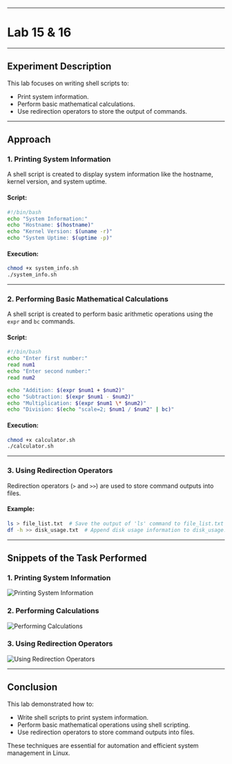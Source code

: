 
---

# Lab 15 & 16  

---  

## Experiment Description  
This lab focuses on writing shell scripts to:  
- Print system information.  
- Perform basic mathematical calculations.  
- Use redirection operators to store the output of commands.  

---  

## Approach  

### 1. Printing System Information  
A shell script is created to display system information like the hostname, kernel version, and system uptime.  

#### Script:  
```bash
#!/bin/bash  
echo "System Information:"  
echo "Hostname: $(hostname)"  
echo "Kernel Version: $(uname -r)"  
echo "System Uptime: $(uptime -p)"  
```  

#### Execution:  
```bash
chmod +x system_info.sh  
./system_info.sh  
```  

---  

### 2. Performing Basic Mathematical Calculations  
A shell script is created to perform basic arithmetic operations using the `expr` and `bc` commands.  

#### Script:  
```bash
#!/bin/bash  
echo "Enter first number:"  
read num1  
echo "Enter second number:"  
read num2  

echo "Addition: $(expr $num1 + $num2)"  
echo "Subtraction: $(expr $num1 - $num2)"  
echo "Multiplication: $(expr $num1 \* $num2)"  
echo "Division: $(echo "scale=2; $num1 / $num2" | bc)"  
```  

#### Execution:  
```bash
chmod +x calculator.sh  
./calculator.sh  
```  

---  

### 3. Using Redirection Operators  
Redirection operators (`>` and `>>`) are used to store command outputs into files.  

#### Example:  
```bash
ls > file_list.txt  # Save the output of 'ls' command to file_list.txt  
df -h >> disk_usage.txt  # Append disk usage information to disk_usage.txt  
```  

---  

## Snippets of the Task Performed  

### 1. Printing System Information  
![Printing System Information](screenshots/system_info.png)  

### 2. Performing Calculations  
![Performing Calculations](screenshots/calculations.png)  

### 3. Using Redirection Operators  
![Using Redirection Operators](screenshots/redirection.png)  

---  

## Conclusion  
This lab demonstrated how to:  
- Write shell scripts to print system information.  
- Perform basic mathematical operations using shell scripting.  
- Use redirection operators to store command outputs into files.  

These techniques are essential for automation and efficient system management in Linux.
